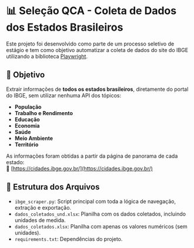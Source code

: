 # 📊 Seleção QCA - Coleta de Dados dos Estados Brasileiros

Este projeto foi desenvolvido como parte de um processo seletivo de estágio e tem como objetivo automatizar a coleta de dados do site do IBGE utilizando a biblioteca [Playwright](https://playwright.dev/python/).

## 🎯 Objetivo

Extrair informações de **todos os estados brasileiros**, diretamente do portal do IBGE, sem utilizar nenhuma API dos tópicos:
- **População**
- **Trabalho e Rendimento**
- **Educação**
- **Economia**
- **Saúde**
- **Meio Ambiente**
- **Território**

As informações foram obtidas a partir da página de panorama de cada estado:  
🔗 [https://cidades.ibge.gov.br/](https://cidades.ibge.gov.br/)

## 📁 Estrutura dos Arquivos

- `ibge_scraper.py`: Script principal com toda a lógica de navegação, extração e exportação.
- `dados_coletados_und.xlsx`: Planilha com os dados coletados, incluindo unidades de medida.
- `dados_coletados.xlsx`: Planilha com apenas os valores numéricos (sem unidades).
- `requirements.txt`: Dependências do projeto.